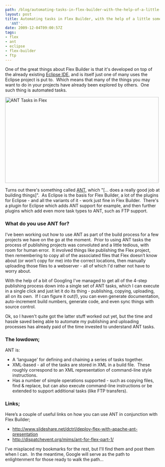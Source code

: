 ```yaml
---
path: /blog/automating-tasks-in-flex-builder-with-the-help-of-a-little-something-called-ant/
layout: post
title: Automating tasks in Flex Builder, with the help of a little something called
  'ANT'.
date: 2009-12-04T09:00:57Z
tags:
- flex
- ant
- eclipse
- flex-builder
- ftp
---
```


One of the great things about Flex Builder is that it's developed on top of the already existing <a href="http://www.eclipse.org/" target="_blank">Eclipse IDE</a>, and is itself just one of many uses the Eclipse project is put to.  Which means that many of the things you may want to do in your projects have already been explored by others.  One such thing is automated tasks.

<img class="alignnone size-full wp-image-1058" title="ANT Tasks in Flex" src="http://uploads.psyked.co.uk/2009/12/anttasks.jpg" alt="ANT Tasks in Flex" width="500" height="280" />

Turns out there's something called <a href="http://ant.apache.org/faq.html#what-is-ant" target="_blank">ANT</a>, which "[... does a really good job at building things]".  As Eclipse is the basis for Flex Builder, a lot of the plugins for Eclipse - and all the variants of it - work just fine in Flex Builder.  There's a plugin for Eclipse which adds ANT support for example, and then further plugins which add even more task types to ANT, such as FTP support.

<h3>What do you use ANT for?</h3>
I’ve been  working out how to use ANT as part of the build process for a few projects we have on the go at the moment.  Prior to using ANT tasks the process of publishing projects was convoluted and a little tedious, with room for human error.  It involved things like publishing the Flex project, then remembering to copy all of the  associated files that Flex doesn’t know about (or won’t copy for me) into  the correct locations, then manually uploading those files to a webserver - all of which I'd rather not have to worry about.

With the help of a bit of Googling I've managed to get all of the 4-step publishing process down into a single set of ANT tasks, which I can execute in a single click and just let it do its thing - publishing, copying, uploading, all on its own.  If I can figure it out(!), you can even generate documentation, auto-increment build numbers, generate code, and even sync things with source control.

Ok, so I haven't quite got the latter stuff worked out yet, but the time and hassle saved being able to automate my publishing and uploading processes has already paid of the time invested to understand ANT tasks.
<h3>The lowdown;</h3>
ANT is:
<ul>
	<li>A 'language' for defining and chaining a series of tasks together.</li>
	<li>XML-based - all of the tasks are stored in XML in a build file.  These roughly correspond to an XML representation of command-line style instructions.</li>
	<li>Has a number of simple operations supported - such as copying files, find &amp; replace, but can also execute command-line instructions or be extended to support additional tasks (like FTP transfers).</li>
</ul>
<h3>Links;</h3>
Here’s a couple  of useful links on how you can use ANT in conjunction with Flex Builder;
<ul>
	<li><a href="http://www.slideshare.net/dctrl/deploy-flex-with-apache-ant-presentation">http://www.slideshare.net/dctrl/deploy-flex-with-apache-ant-presentation</a></li>
	<li><a href="http://dispatchevent.org/mims/ant-for-flex-part-1/">http://dispatchevent.org/mims/ant-for-flex-part-1/</a></li>
</ul>
I've misplaced my bookmarks for the rest, but I'll find them and post them when I can.  In the meantime, Google will serve as the path to enlightenment for those ready to walk the path...